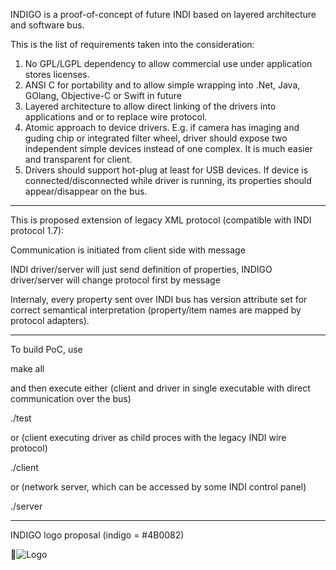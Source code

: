 INDIGO is a proof-of-concept of future INDI based on layered architecture and software bus.

This is the list of requirements taken into the consideration:

1. No GPL/LGPL dependency to allow commercial use under application stores licenses.
2. ANSI C for portability and to allow simple wrapping into .Net, Java, GOlang, Objective-C or Swift in future
3. Layered architecture to allow direct linking of the drivers into applications and or to replace wire protocol.
4. Atomic approach to device drivers. E.g. if camera has imaging and guding chip or integrated filter wheel, driver should expose two independent simple devices instead of one complex. It is much easier and transparent for client.
5. Drivers should support hot-plug at least for USB devices. If device is connected/disconnected while driver is running, its properties should appear/disappear on the bus.

------------------------------------------------------------------------------------------------

This is proposed extension of legacy XML protocol (compatible with INDI protocol 1.7):

Communication is initiated from client side with message

<getProperties version='1.7' switch='2.0'/>

INDI driver/server will just send definition of properties, INDIGO driver/server will change protocol first by message

<switchProtocol version='2.0'/>

Internaly, every property sent over INDI bus has version attribute set for correct semantical interpretation (property/item names are mapped by protocol adapters).

------------------------------------------------------------------------------------------------

To build PoC, use

make all

and then execute either (client and driver in single executable with direct communication over the bus)

./test

or (client executing driver as child proces with the legacy INDI wire protocol)

./client

or (network server, which can be accessed by some INDI control panel)

./server

------------------------------------------------------------------------------------------------

INDIGO logo proposal (indigo = #4B0082)

![Logo](http://www.cloudmakers.eu/indigo/INDIGO.png)
